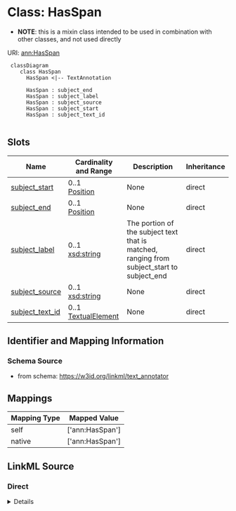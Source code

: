 # Class: HasSpan



* __NOTE__: this is a mixin class intended to be used in combination with other classes, and not used directly


URI: [ann:HasSpan](https://w3id.org/linkml/text_annotator/HasSpan)


```{mermaid}
 classDiagram
    class HasSpan
      HasSpan <|-- TextAnnotation
      
      HasSpan : subject_end
      HasSpan : subject_label
      HasSpan : subject_source
      HasSpan : subject_start
      HasSpan : subject_text_id
      
```



<!-- no inheritance hierarchy -->


## Slots

| Name | Cardinality and Range | Description | Inheritance |
| ---  | --- | --- | --- |
| [subject_start](subject_start.md) | 0..1 <br/> [Position](Position.md) | None  | direct |
| [subject_end](subject_end.md) | 0..1 <br/> [Position](Position.md) | None  | direct |
| [subject_label](subject_label.md) | 0..1 <br/> [xsd:string](http://www.w3.org/2001/XMLSchema#string) | The portion of the subject text that is matched, ranging from subject_start to subject_end  | direct |
| [subject_source](subject_source.md) | 0..1 <br/> [xsd:string](http://www.w3.org/2001/XMLSchema#string) | None  | direct |
| [subject_text_id](subject_text_id.md) | 0..1 <br/> [TextualElement](TextualElement.md) | None  | direct |




## Identifier and Mapping Information







### Schema Source


* from schema: https://w3id.org/linkml/text_annotator





## Mappings

| Mapping Type | Mapped Value |
| ---  | ---  |
| self | ['ann:HasSpan']|join(', ') |
| native | ['ann:HasSpan']|join(', ') |


## LinkML Source

<!-- TODO: investigate https://stackoverflow.com/questions/37606292/how-to-create-tabbed-code-blocks-in-mkdocs-or-sphinx -->

### Direct

<details>
```yaml
name: HasSpan
from_schema: https://w3id.org/linkml/text_annotator
rank: 1000
mixin: true
attributes:
  subject_start:
    name: subject_start
    from_schema: https://w3id.org/linkml/text_annotator
    exact_mappings:
    - bpa:from
    rank: 1000
    range: Position
  subject_end:
    name: subject_end
    from_schema: https://w3id.org/linkml/text_annotator
    exact_mappings:
    - bpa:to
    rank: 1000
    range: Position
  subject_label:
    name: subject_label
    description: The portion of the subject text that is matched, ranging from subject_start
      to subject_end
    from_schema: https://w3id.org/linkml/text_annotator
    exact_mappings:
    - bpa:text
    rank: 1000
  subject_source:
    name: subject_source
    from_schema: https://w3id.org/linkml/text_annotator
    exact_mappings:
    - oa:hasBody
    rank: 1000
    slot_uri: sssom:subject_source
  subject_text_id:
    name: subject_text_id
    from_schema: https://w3id.org/linkml/text_annotator
    rank: 1000
    range: TextualElement

```
</details>

### Induced

<details>
```yaml
name: HasSpan
from_schema: https://w3id.org/linkml/text_annotator
rank: 1000
mixin: true
attributes:
  subject_start:
    name: subject_start
    from_schema: https://w3id.org/linkml/text_annotator
    exact_mappings:
    - bpa:from
    rank: 1000
    alias: subject_start
    owner: HasSpan
    domain_of:
    - HasSpan
    range: Position
  subject_end:
    name: subject_end
    from_schema: https://w3id.org/linkml/text_annotator
    exact_mappings:
    - bpa:to
    rank: 1000
    alias: subject_end
    owner: HasSpan
    domain_of:
    - HasSpan
    range: Position
  subject_label:
    name: subject_label
    description: The portion of the subject text that is matched, ranging from subject_start
      to subject_end
    from_schema: https://w3id.org/linkml/text_annotator
    exact_mappings:
    - bpa:text
    rank: 1000
    alias: subject_label
    owner: HasSpan
    domain_of:
    - HasSpan
    range: string
  subject_source:
    name: subject_source
    from_schema: https://w3id.org/linkml/text_annotator
    exact_mappings:
    - oa:hasBody
    rank: 1000
    slot_uri: sssom:subject_source
    alias: subject_source
    owner: HasSpan
    domain_of:
    - HasSpan
    range: string
  subject_text_id:
    name: subject_text_id
    from_schema: https://w3id.org/linkml/text_annotator
    rank: 1000
    alias: subject_text_id
    owner: HasSpan
    domain_of:
    - HasSpan
    range: TextualElement

```
</details>